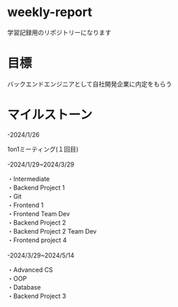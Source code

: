 # weekly-report
学習記録用のリポジトリーになります

# 目標
バックエンドエンジニアとして自社開発企業に内定をもらう

# マイルストーン
-2024/1/26

1on1ミーティング(１回目)</br></br>
-2024/1/29~2024/3/29

・Intermediate</br>
・Backend Project 1</br>
・Git</br>
・Frontend 1</br>
・Frontend Team Dev</br>
・Backend Project 2</br>
・Backend Project 2 Team Dev</br>
・Frontend project 4</br></br>
-2024/3/29~2024/5/14

・Advanced CS</br>
・OOP</br>
・Database</br>
・Backend Project 3
